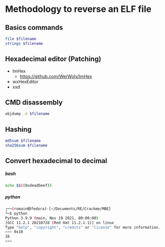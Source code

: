 # Methodology to reverse an ELF file
## Basics commands
```bash
file $filename
strings $filename
```

## Hexadecimal editor (Patching)
- ImHex 
	- https://github.com/WerWolv/ImHex
- wxHexEditor
- xxd

## CMD disassembly
```bash
objdump -d $filename
```

## Hashing
```bash
md5sum $filename
sha256sum $filename
```

## Convert hexadecimal to decimal
##### bash
```bash
echo $$((0xdeadbeef))
```
##### python
```bash
┌──(romain㉿fedora)-[~/Documents/RE/Crackme/MBE]
└─$ python  
Python 3.9.9 (main, Nov 19 2021, 00:00:00) 
[GCC 11.2.1 20210728 (Red Hat 11.2.1-1)] on linux
Type "help", "copyright", "credits" or "license" for more information.
>>> 0x10
16
>>> 
```

